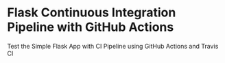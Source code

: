  # Flask Continuous Integration Pipeline with GitHub Actions
Test the Simple Flask App with CI Pipeline using GitHub Actions and Travis CI
